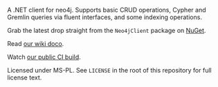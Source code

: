 A .NET client for neo4j. Supports basic CRUD operations, Cypher and Gremlin queries via fluent interfaces, and some indexing operations.

Grab the latest drop straight from the `Neo4jClient` package on [NuGet](http://nuget.org/List/Packages/Neo4jClient).

Read [our wiki doco](https://github.com/Readify/Neo4jClient/wiki).

Watch [our public CI build](http://teamcity.tath.am/project.html?projectId=project11&guest=1).

Licensed under MS-PL. See `LICENSE` in the root of this repository for full
license text.
